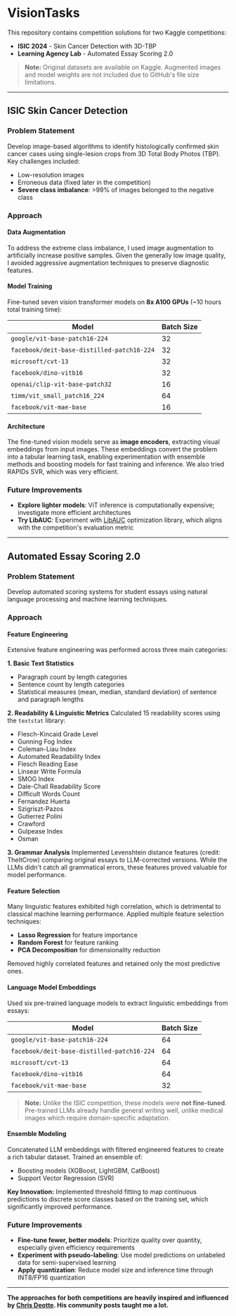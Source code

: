 # VisionTasks

This repository contains competition solutions for two Kaggle competitions:
- **ISIC 2024** - Skin Cancer Detection with 3D-TBP
- **Learning Agency Lab** - Automated Essay Scoring 2.0

> **Note:** Original datasets are available on Kaggle. Augmented images and model weights are not included due to GitHub's file size limitations.

---

## ISIC Skin Cancer Detection

### Problem Statement
Develop image-based algorithms to identify histologically confirmed skin cancer cases using single-lesion crops from 3D Total Body Photos (TBP). Key challenges included:
- Low-resolution images
- Erroneous data (fixed later in the competition)
- **Severe class imbalance**: >99% of images belonged to the negative class

### Approach

#### Data Augmentation
To address the extreme class imbalance, I used image augmentation to artificially increase positive samples. Given the generally low image quality, I avoided aggressive augmentation techniques to preserve diagnostic features.

#### Model Training
Fine-tuned seven vision transformer models on **8x A100 GPUs** (~10 hours total training time):

| Model | Batch Size |
|-------|------------|
| `google/vit-base-patch16-224` | 32 |
| `facebook/deit-base-distilled-patch16-224` | 32 |
| `microsoft/cvt-13` | 32 |
| `facebook/dino-vitb16` | 32 |
| `openai/clip-vit-base-patch32` | 16 |
| `timm/vit_small_patch16_224` | 64 |
| `facebook/vit-mae-base` | 16 |

#### Architecture
The fine-tuned vision models serve as **image encoders**, extracting visual embeddings from input images. These embeddings convert the problem into a tabular learning task, enabling experimentation with ensemble methods and boosting models for fast training and inference. We also tried RAPIDs SVR, which was very efficient.

### Future Improvements
- **Explore lighter models**: ViT inference is computationally expensive; investigate more efficient architectures
- **Try LibAUC**: Experiment with [LibAUC](https://libauc.org/) optimization library, which aligns with the competition's evaluation metric

---
## Automated Essay Scoring 2.0

### Problem Statement
Develop automated scoring systems for student essays using natural language processing and machine learning techniques.

### Approach

#### Feature Engineering

Extensive feature engineering was performed across three main categories:

**1. Basic Text Statistics**
- Paragraph count by length categories
- Sentence count by length categories  
- Statistical measures (mean, median, standard deviation) of sentence and paragraph lengths

**2. Readability & Linguistic Metrics**
Calculated 15 readability scores using the `textstat` library:
- Flesch-Kincaid Grade Level
- Gunning Fog Index
- Coleman-Liau Index
- Automated Readability Index
- Flesch Reading Ease
- Linsear Write Formula
- SMOG Index
- Dale-Chall Readability Score
- Difficult Words Count
- Fernandez Huerta
- Szigriszt-Pazos
- Gutierrez Polini
- Crawford
- Gulpease Index
- Osman

**3. Grammar Analysis**
Implemented Levenshtein distance features (credit: TheItCrow) comparing original essays to LLM-corrected versions. While the LLMs didn't catch all grammatical errors, these features proved valuable for model performance.

#### Feature Selection

Many linguistic features exhibited high correlation, which is detrimental to classical machine learning performance. Applied multiple feature selection techniques:
- **Lasso Regression** for feature importance
- **Random Forest** for feature ranking  
- **PCA Decomposition** for dimensionality reduction

Removed highly correlated features and retained only the most predictive ones.

#### Language Model Embeddings

Used six pre-trained language models to extract linguistic embeddings from essays:

| Model | Batch Size |
|-------|------------|
| `google/vit-base-patch16-224` | 64 |
| `facebook/deit-base-distilled-patch16-224` | 64 |
| `microsoft/cvt-13` | 64 |
| `facebook/dino-vitb16` | 64 |
| `facebook/vit-mae-base` | 32 |

> **Note:** Unlike the ISIC competition, these models were **not fine-tuned**. Pre-trained LLMs already handle general writing well, unlike medical images which require domain-specific adaptation.

#### Ensemble Modeling

Concatenated LLM embeddings with filtered engineered features to create a rich tabular dataset. Trained an ensemble of:
- Boosting models (XGBoost, LightGBM, CatBoost)
- Support Vector Regression (SVR)

**Key Innovation:** Implemented threshold fitting to map continuous predictions to discrete score classes based on the training set, which significantly improved performance.

### Future Improvements
- **Fine-tune fewer, better models**: Prioritize quality over quantity, especially given efficiency requirements
- **Experiment with pseudo-labeling**: Use model predictions on unlabeled data for semi-supervised learning
- **Apply quantization**: Reduce model size and inference time through INT8/FP16 quantization

---

**The approaches for both competitions are heavily inspired and influenced by [Chris Deotte](https://www.kaggle.com/cdeotte). His community posts taught me a lot.**